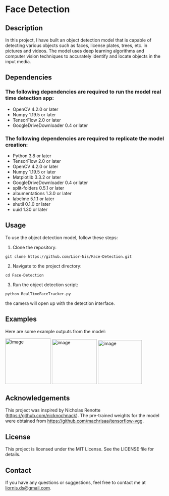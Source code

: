 # Face Detection
## Description
In this project, I have built an object detection model that is capable of detecting various objects such as faces, license plates, trees, etc. in pictures and videos. The model uses deep learning algorithms and computer vision techniques to accurately identify and locate objects in the input media.

## Dependencies

### The following dependencies are required to run the model real time detection app:
* OpenCV 4.2.0 or later
* Numpy 1.19.5 or later
* TensorFlow 2.0 or later
* GoogleDriveDownloader 0.4 or later


### The following dependencies are required to replicate the model creation:

* Python 3.8 or later
* TensorFlow 2.0 or later
* OpenCV 4.2.0 or later
* Numpy 1.19.5 or later
* Matplotlib 3.3.2 or later
* GoogleDriveDownloader 0.4 or later
* split-folders 0.5.1 or later
* albumentations 1.3.0 or later
* labelme 5.1.1 or later
* shutil 0.1.0 or later
* uuid 1.30 or later


## Usage
To use the object detection model, follow these steps:

1. Clone the repository:

```git clone https://github.com/Lior-Nis/Face-Detection.git```

2. Navigate to the project directory:

```cd Face-Detection```

3. Run the object detection script:

```python RealTimeFaceTracker.py```

the camera will open up with the detection interface.

## Examples
Here are some example outputs from the model:

<img width="144" alt="image" src="https://user-images.githubusercontent.com/87228276/222221903-03c4c872-18d0-43d9-9c88-71a1f3ecaaa1.png">
<img width="142" alt="image" src="https://user-images.githubusercontent.com/87228276/222221955-0610c157-5522-4bb0-a091-fcf43586d0fd.png">
<img width="139" alt="image" src="https://user-images.githubusercontent.com/87228276/222221987-d6e39bc9-5393-4d50-88ea-c632c42a0e60.png">


## Acknowledgements
This project was inspired by Nicholas Renotte (https://github.com/nicknochnack). The pre-trained weights for the model were obtained from https://github.com/machrisaa/tensorflow-vgg.

## License
This project is licensed under the MIT License. See the LICENSE file for details.

## Contact
If you have any questions or suggestions, feel free to contact me at liornis.ds@gmail.com.
